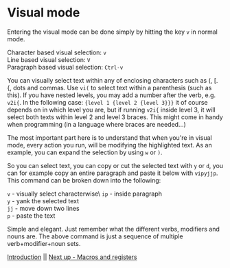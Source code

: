 # Visual mode

Entering the visual mode can be done simply by hitting the key `v` in normal mode.

Character based visual selection: `v`\
Line based visual selection: `V`\
Paragraph based visual selection: `Ctrl-v`

You can visually select text within any of enclosing characters such as (, [. {, dots and commas.
Use `vi(` to select text within a parenthesis (such as this). If you have nested levels, you may add a number after the verb, e.g. `v2i{`.
In the following case: `{level 1 {level 2 {level 3}}}` it of course depends on in which level you are, but if running `v2i{` inside level 3, it will select both texts within level 2 and level 3 braces. This might come in handy when programming (in a language where braces are needed...)

The most important part here is to understand that when you're in visual mode, every action you run, will be modifying the highlighted text. As an example, you can expand the selection by using `w` or `)`.

So you can select text, you can copy or cut the selected text with `y` or `d`, you can for example copy an entire paragraph and paste it below with `vipyjjp`. This command can be broken down into the following:

`v` - visually select characterwise\ 
`ip` - inside paragraph\
`y` - yank the selected text\
`jj` - move down two lines\
`p` - paste the text

Simple and elegant. Just remember what the different verbs, modifiers and nouns are. The above command is just a sequence of multiple verb+modifier+noun sets.

[Introduction](01-introduction.md) || [Next up - Macros and registers](06-macros-and-registers.md)
